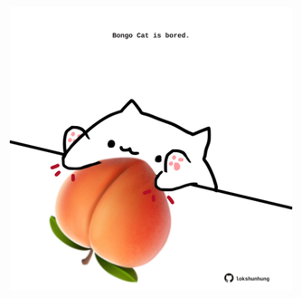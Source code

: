 <!-- built at 15/12/2022, 12:01:02 UTC -->
<p align="center">
  <img width="500" height="500" src="./ReadmeImage.svg">
</p>
